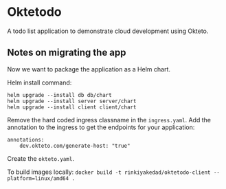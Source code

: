 # Oktetodo

A todo list application to demonstrate cloud development using Okteto.

## Notes on migrating the app

Now we want to package the application as a Helm chart.

Helm install command:
```
helm upgrade --install db db/chart 
helm upgrade --install server server/chart 
helm upgrade --install client client/chart 
```

Remove the hard coded ingress classname in the `ingress.yaml`. Add the annotation to the ingress to get the endpoints for your application:
```
annotations:
    dev.okteto.com/generate-host: "true"
```
Create the `okteto.yaml`.

To build images locally: `docker build -t rinkiyakedad/oktetodo-client --platform=linux/amd64 .`